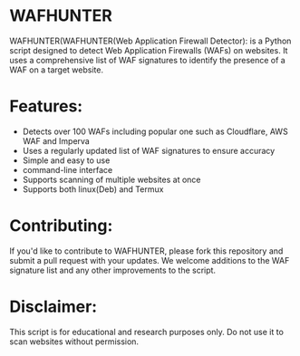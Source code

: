 # WAFHUNTER

WAFHUNTER(WAFHUNTER(Web Application Firewall Detector): is a Python script designed to detect Web Application Firewalls (WAFs) on websites. It uses a comprehensive list of WAF signatures to identify the presence of a WAF on a target website.

# Features:
<ul>
  <li>Detects over 100 WAFs including popular one such as Cloudflare, AWS WAF and Imperva</li>
  <li>Uses a regularly updated list of WAF signatures to ensure accuracy</li>
  <li>Simple and easy to use</li>
  <li>command-line interface</li>
  <li>Supports scanning of multiple websites at once</li>
  <li>Supports both linux(Deb) and Termux </li>
</ul>

# Contributing:
If you'd like to contribute to WAFHUNTER, please fork this repository and submit a pull request with your updates. We welcome additions to the WAF signature list and any other improvements to the script.

# Disclaimer:
This script is for educational and research purposes only. Do not use it to scan websites without permission.
